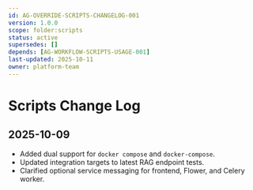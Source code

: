 ```yaml
---
id: AG-OVERRIDE-SCRIPTS-CHANGELOG-001
version: 1.0.0
scope: folder:scripts
status: active
supersedes: []
depends: [AG-WORKFLOW-SCRIPTS-USAGE-001]
last-updated: 2025-10-11
owner: platform-team
---
```

# Scripts Change Log

## 2025-10-09
- Added dual support for `docker compose` and `docker-compose`.
- Updated integration targets to latest RAG endpoint tests.
- Clarified optional service messaging for frontend, Flower, and Celery worker.
